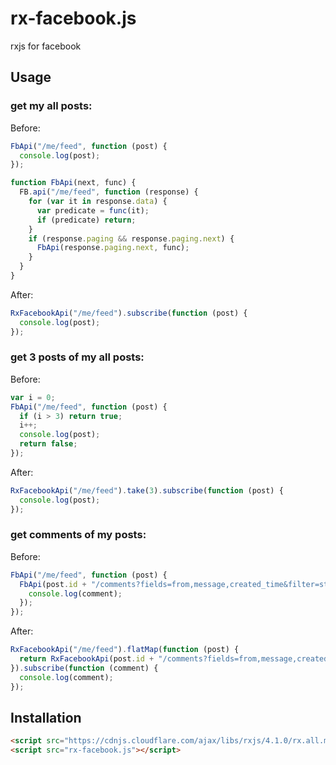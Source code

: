 # rx-facebook.js

rxjs for facebook

## Usage

### get my all posts:

Before:

```js
FbApi("/me/feed", function (post) {
  console.log(post);
});

function FbApi(next, func) {
  FB.api("/me/feed", function (response) {
    for (var it in response.data) {
      var predicate = func(it);
      if (predicate) return;
    }
    if (response.paging && response.paging.next) {
      FbApi(response.paging.next, func);
    }
  }
}
```

After:

```js
RxFacebookApi("/me/feed").subscribe(function (post) {
  console.log(post);
});
```

### get 3 posts of my all posts:

Before:

```js
var i = 0;
FbApi("/me/feed", function (post) {
  if (i > 3) return true;
  i++;
  console.log(post);
  return false;
});
```

After:

```js
RxFacebookApi("/me/feed").take(3).subscribe(function (post) {
  console.log(post);
});
```

### get comments of my posts:

Before:

```js
FbApi("/me/feed", function (post) {
  FbApi(post.id + "/comments?fields=from,message,created_time&filter=stream", function (comment) {
    console.log(comment);
  });
});
```

After:

```js
RxFacebookApi("/me/feed").flatMap(function (post) {
  return RxFacebookApi(post.id + "/comments?fields=from,message,created_time&filter=stream"));
}).subscribe(function (comment) {
  console.log(comment);
});
```

## Installation

```html
<script src="https://cdnjs.cloudflare.com/ajax/libs/rxjs/4.1.0/rx.all.min.js"></script>
<script src="rx-facebook.js"></script>
```
